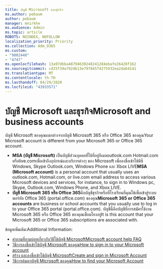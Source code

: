```yaml
---
title: บัญชี Microsoft และธุรกิจ
ms.author: pebaum
author: pebaum
manager: mnirkhe
ms.audience: Admin
ms.topic: article
ROBOTS: NOINDEX, NOFOLLOW
localization_priority: Priority
ms.collection: Adm_O365
ms.custom:
- "9002448"
- "4747"
ms.openlocfilehash: 13a97dbba48794630248241284ebafe26428f162
ms.sourcegitcommit: cd25f39a7924b13e797845f4275932ea2da64141
ms.translationtype: MT
ms.contentlocale: th-TH
ms.lasthandoff: 04/29/2020
ms.locfileid: "43933571"
---
```

# <a name="microsoft-and-business-accounts"></a><span data-ttu-id="18b7d-102">บัญชี Microsoft และธุรกิจ</span><span class="sxs-lookup"><span data-stu-id="18b7d-102">Microsoft and business accounts</span></span>

<span data-ttu-id="18b7d-103">บัญชี Microsoft ของคุณแตกต่างจากบัญชี Microsoft 365 หรือ Office 365 ของคุณ</span><span class="sxs-lookup"><span data-stu-id="18b7d-103">Your Microsoft account is different from your Microsoft 365 or Office 365 account.</span></span>

- <span data-ttu-id="18b7d-104">**MSA (บัญชี Microsoft)** เป็นบัญชีส่วนบุคคลที่ใช้ที่อยู่อีเมลoutlook.com Hotmail.com หรือlive.comเพื่อเข้าถึงอุปกรณ์และบริการต่างๆ ของ Microsoft เพื่อลงชื่อเข้าใช้พีซี Windows, Skype Outlook.com, Windows Phone และ Xbox LIVE</span><span class="sxs-lookup"><span data-stu-id="18b7d-104">**MSA (Microsoft account)** is a personal account that usually uses an outlook.com, Hotmail.com, or live.com email address to access various Microsoft devices and services, for instance, to sign in to Windows pc, Skype, Outlook.com, Windows Phone, and Xbox LIVE.</span></span>
- <span data-ttu-id="18b7d-105">**บัญชี Microsoft 365 หรือ Office 365**คือบัญชีธุรกิจหรือที่โรงเรียนที่คุณใช้เพื่อเข้าสู่ระบบพอร์ทัล Office 365 (portal.office.com) ของคุณ</span><span class="sxs-lookup"><span data-stu-id="18b7d-105">**Microsoft 365 or Office 365 accounts** are business or school accounts that you usually use to log in to your Office 365 portal (portal.office.com).</span></span> <span data-ttu-id="18b7d-106">บัญชีนี้คือบัญชีที่การสมัครใช้งาน Microsoft 365 หรือ Office 365 ของคุณเชื่อมโยงอยู่</span><span class="sxs-lookup"><span data-stu-id="18b7d-106">It is this account that your Microsoft 365 or Office 365 subscriptions are associated with.</span></span>

<span data-ttu-id="18b7d-107">ข้อมูลเพิ่มเติม:</span><span class="sxs-lookup"><span data-stu-id="18b7d-107">Additional Information:</span></span>

- [<span data-ttu-id="18b7d-108">คําถามที่ถามบ่อยเกี่ยวกับวิธีใช้บัญชี Microsoft</span><span class="sxs-lookup"><span data-stu-id="18b7d-108">Microsoft account help FAQ</span></span>](https://support.microsoft.com/hub/4294457/microsoft-account-help) 
- [<span data-ttu-id="18b7d-109">วิธีการลงชื่อเข้าใช้บัญชี Microsoft ของคุณ</span><span class="sxs-lookup"><span data-stu-id="18b7d-109">How to sign in to your Microsoft account</span></span>](https://support.microsoft.com/help/4028195/microsoft-account-how-to-sign-in)
- [<span data-ttu-id="18b7d-110">สร้าง และลงชื่อเข้าใช้บัญชี Microsoft</span><span class="sxs-lookup"><span data-stu-id="18b7d-110">Create and sign in Microsoft Account</span></span>](https://account.microsoft.com/account)
- [<span data-ttu-id="18b7d-111">วิธีการค้นหาบัญชี Microsoft ของคุณ</span><span class="sxs-lookup"><span data-stu-id="18b7d-111">How to find your Microsoft Account</span></span>](https://support.microsoft.com/help/13811/microsoft-account-how-to-find)
